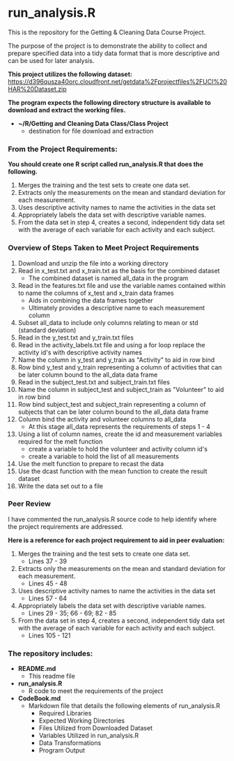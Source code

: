 run_analysis.R
==================
  
  
This is the repository for the Getting & Cleaning Data Course Project.

The purpose of the project is to demonstrate the ability to collect and prepare specified data into a tidy data format that is more descriptive and can be used for later analysis.

**This project utilizes the following dataset:**
https://d396qusza40orc.cloudfront.net/getdata%2Fprojectfiles%2FUCI%20HAR%20Dataset.zip
 
**The program expects the following directory structure is available to download and extract the working files.**

* **~/R/Getting and Cleaning Data Class/Class Project**
    + destination for file download and extraction

### From the Project Requirements:

**You should create one R script called run_analysis.R that does the following.**

1. Merges the training and the test sets to create one data set.  
2. Extracts only the measurements on the mean and standard deviation for each measurement.  
3. Uses descriptive activity names to name the activities in the data set  
4. Appropriately labels the data set with descriptive variable names.   
5. From the data set in step 4, creates a second, independent tidy data set with the average of each variable for each activity and each subject.



### Overview of Steps Taken to Meet Project Requirements

1. Download and unzip the file into a working directory
2. Read in x_test.txt and x_train.txt as the basis for the combined dataset
    + The combined dataset is named all_data in the program
3. Read in the features.txt file and use the variable names contained within to name the columns of x_test and x_train data frames
    + Aids in combining the data frames together
    + Ultimately provides a descriptive name to each measurement column
4. Subset all_data to include only columns relating to mean or std (standard deviation)
5. Read in the y_test.txt and y_train.txt files 
6. Read in the activity_labels.txt file and using a for loop replace the activity id's with descriptive activity names
7. Name the column in y_test and y_train as "Activity" to aid in row bind
8. Row bind y_test and y_train representing a column of activities that can be later column bound to the all_data data frame
9. Read in the subject_test.txt and subject_train.txt files
10. Name the column in subject_test and subject_train as "Volunteer" to aid in row bind
11. Row bind subject_test and subject_train representing a column of subjects that can be later column bound to the all_data data frame
12. Column bind the activity and volunteer columns to all_data
    + At this stage all_data represents the requirements of steps 1 - 4
13. Using a list of column names, create the id and measurement variables required for the melt function
    + create a variable to hold the volunteer and activity column id's
    + create a variable to hold the list of all measurements
14. Use the melt function to prepare to recast the data
15. Use the dcast function with the mean function to create the result dataset
16. Write the data set out to a file


### Peer Review

I have commented the run_analysis.R source code to help identify where the project requirements are addressed.  
  
**Here is a reference for each project requirement to aid in peer evaluation:**

1. Merges the training and the test sets to create one data set. 
    + Lines 37 - 39
2. Extracts only the measurements on the mean and standard deviation for each measurement.  
    + Lines 45 - 48
3. Uses descriptive activity names to name the activities in the data set  
    + Lines 57 - 64
4. Appropriately labels the data set with descriptive variable names.   
    + Lines 29 - 35; 66 - 69; 82 - 85 
5. From the data set in step 4, creates a second, independent tidy data set with the average of each variable for each activity and each subject.
    + Lines 105 - 121  
    
### The repository includes:

* **README.md**
    + This readme file
* **run_analysis.R**
    + R code to meet the requirements of the project
* **CodeBook.md**
    + Markdown file that details the following elements of run_analysis.R
        + Required Libraries
        + Expected Working Directories
        + Files Utilized from Downloaded Dataset
        + Variables Utilized in run_analysis.R
        + Data Transformations
        + Program Output

